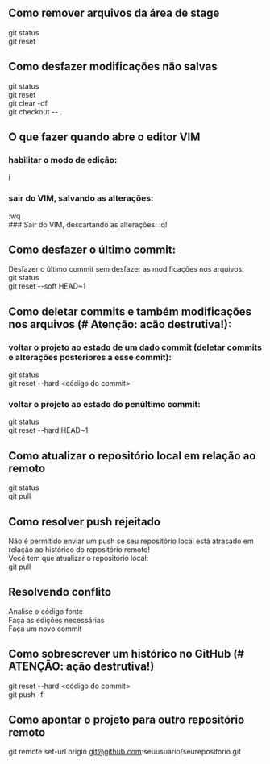 ## Como remover arquivos da área de stage
git status <br>
git reset

## Como desfazer modificações não salvas
git status <br>
git reset <br>
git clear -df <br>
git checkout -- .

## O que fazer quando abre o editor VIM
### habilitar o modo de edição:
i
### sair do VIM, salvando as alterações:
<ESC>
:wq <br>
<ENTER>
### Sair do VIM, descartando as alterações:
<ESC>
:q! <br>
<ENTER>

## Como desfazer o último commit:
Desfazer o último commit sem desfazer as modificações nos arquivos: <br>
git status <br>
git reset --soft HEAD~1 

## Como deletar commits e também modificações nos arquivos (# Atenção: acão destrutiva!):
### voltar o projeto ao estado de um dado commit (deletar commits e alterações posteriores a esse commit):
git status <br>
git reset --hard <código do commit>
### voltar o projeto ao estado do penúltimo commit:
git status <br>
git reset --hard HEAD~1

## Como atualizar o repositório local em relação ao remoto
git status <br>
git pull <nome do remote> <nome da branch>

## Como resolver push rejeitado
Não é permitido enviar um push se seu repositório local está atrasado em relação ao histórico do repositório remoto! <br>
Você tem que atualizar o repositório local: <br>
git pull <nome do remote> <nome do branch>

## Resolvendo conflito
Analise o código fonte <br>
Faça as edições necessárias <br>
Faça um novo commit

## Como sobrescrever um histórico no GitHub (# ATENÇÃO: ação destrutiva!)
git reset --hard <código do commit> <br>
git push -f <nome do remote> <nome do branch>

## Como apontar o projeto para outro repositório remoto
git remote set-url origin git@github.com:seuusuario/seurepositorio.git
